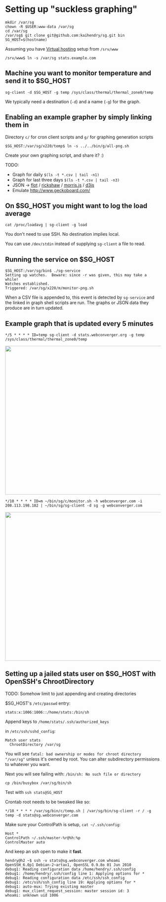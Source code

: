 # Setting up "suckless graphing"

	mkdir /var/sg
	chown -R $USER:www-data /var/sg
	cd /var/sg
	/var/sg$ git clone git@github.com:kaihendry/sg.git bin
	SG_HOST=$(hostname)

Assuming you have [Virtual hosting](http://dabase.com/e/04025/) setup from `/srv/www`

	/srv/www$ ln -s /var/sg stats.example.com

## Machine you want to monitor temperature and send it to $SG_HOST

	sg-client -d $SG_HOST -g temp /sys/class/thermal/thermal_zone0/temp

We typically need a destination (`-d`) and a name (`-g`) for the graph.

## Enabling an example grapher by simply linking them in

Directory `c/` for cron client scripts and `g/` for graphing generation scripts

	$SG_HOST:/var/sg/x220/temp$ ln -s ../../bin/g/all-png.sh

Create your own graphing script, and share it? :)

TODO:

* Graph for daily `$(ls -t *.csv | tail -n1)`
* Graph for last three days `$(ls -t *.csv | tail -n3)`
* JSON &rarr; [flot](http://www.flotcharts.org/) / [rickshaw](http://code.shutterstock.com/rickshaw/) / [morris.js](http://www.oesmith.co.uk/morris.js/) / [d3js](http://d3js.org/)
* Emulate http://www.geckoboard.com/

## On $SG_HOST you might want to log the load average

	cat /proc/loadavg | sg-client -g load

You don't need to use SSH. No destination implies local.

You can use `/dev/stdin` instead of supplying `sg-client` a file to read.

## Running the service on $SG_HOST

	$SG_HOST:/var/sg/bin$ ./sg-service
	Setting up watches.  Beware: since -r was given, this may take a while!
	Watches established.
	Triggered: /var/sg/x220/m/monitor-png.sh

When a CSV file is appended to, this event is detected by `sg-service` and the
linked in graph shell scripts are run. The graphs or JSON data they produce are
in turn updated.

## Example graph that is updated every 5 minutes

	*/5 * * * * ID=temp sg-client -d stats.webconverger.org -g temp /sys/class/thermal/thermal_zone0/temp

<img width=640 height=480 src=http://stats.webconverger.org/x220/temp/all.png>

	*/10 * * * * ID=m ~/bin/sg/c/monitor.sh -h webconverger.com -i 208.113.198.182 | ~/bin/sg/sg-client -d sg -g webconverger.com

<img width=640 height=480 src=http://stats.webconverger.org/x220/webconverger.com/monitor.png>

## Setting up a jailed stats user on $SG_HOST with OpenSSH's ChrootDirectory

TODO: Somehow limit to just appending and creating directories

$SG_HOST's `/etc/passwd` entry:

	stats:x:1006:1006::/home/stats:/bin/sh

Append keys to `/home/stats/.ssh/authorized_keys`

in `/etc/ssh/sshd_config`:

	Match user stats
	  ChrootDirectory /var/sg

You will see `fatal: bad ownership or modes for chroot directory "/var/sg"`
unless it's owned by root. You can alter subdirectory permissions to whatever you want.

Next you will see failing with: `/bin/sh: No such file or directory`

	cp /bin/busybox /var/sg/bin/sh

Test with `ssh stats@SG_HOST`

Crontab root needs to be tweaked like so:

	*/10 * * * * /var/sg/bin/c/temp.sh | /var/sg/bin/sg-client -r / -g temp -d stats@sg.webconverger.com

Make sure your ControlPath is setup, `cat ~/.ssh/config`:

	Host *
	ControlPath ~/.ssh/master-%r@%h:%p
	ControlMaster auto

And keep an ssh open to make it **fast**.

	hendry@h2 ~$ ssh -v stats@sg.webconverger.com whoami
	OpenSSH_6.0p1 Debian-2~artax1, OpenSSL 0.9.8o 01 Jun 2010
	debug1: Reading configuration data /home/hendry/.ssh/config
	debug1: /home/hendry/.ssh/config line 1: Applying options for *
	debug1: Reading configuration data /etc/ssh/ssh_config
	debug1: /etc/ssh/ssh_config line 19: Applying options for *
	debug1: auto-mux: Trying existing master
	debug1: mux_client_request_session: master session id: 3
	whoami: unknown uid 1006
